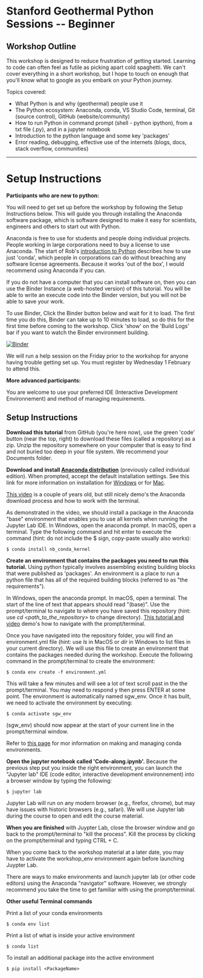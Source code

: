 # Stanford Geothermal Python Sessions -- Beginner

## Workshop Outline

This workshop is designed to reduce frustration of getting started. Learning to code can often feel as futile as picking apart cold spaghetti. We can't cover everything in a short workshop, but I hope to touch on enough that you'll know what to google as you embark on your Python journey. 

Topics covered:
- What Python is and why (geothermal) people use it
- The Python ecosystem: Anaconda, conda, VS Studio Code, terminal, Git (source control), GitHub (website/community)
- How to run Python in command prompt (shell - python ipython), from a txt file (.py), and in a jupyter notebook
- Introduction to the python language and some key 'packages'
- Error reading, debugging, effective use of the internets (blogs, docs, stack overflow, communities)

***
# Setup Instructions

__Participants who are new to python:__

You will need to get set up before the workshop by following the Setup Instructions below. This will guide you through installing the Anaconda software package, which is software designed to make it easy for scientists, engineers and others to start out with Python.

Anaconda is free to use for students and people doing individual projects. People working in large corporations need to buy a license to use Anaconda. The start of Rob's [introduction to Python](https://www.youtube.com/watch?v=wF9ZlPOCwIc&t=193s) describes how to use just 'conda', which people in corporations can do without breaching any software license agreements. Because it works 'out of the box', I would recommend using Anaconda if you can. 

If you do not have a computer that you can install software on, then you can use the Binder Instance (a web-hosted version) of this tutorial. You will be able to write an execute code into the Binder version, but you will not be able to save your work.  
    
To use Binder, Click the Binder button below and wait for it to load. The first time you do this, Binder can take up to 10 minutes to load, so do this for the first time before coming to the workshop. Click 'show' on the 'Build Logs' bar if you want to watch the Binder environment building. 

[![Binder](https://mybinder.org/badge_logo.svg)](https://mybinder.org/v2/gh/ICWallis/Stanford-Geothermal-Python-Sessions--Beginner/main)

We will run a help session on the Friday prior to the workshop for anyone having trouble getting set up. You must register by Wednesday 1 February to attend this.

__More advanced participants:__

You are welcome to use your preferred IDE (Interactive Development Environnement) and method of managing requirements. 

## Setup Instructions

__Download this tutorial__ from GitHub (you're here now), use the green 'code' button (near the top, right) to download these files (called a repository) as a zip. Unzip the repository somewhere on your computer that is easy to find and not buried too deep in your file system. We recommend your Documents folder.

__Download and install [Anaconda distribution](https://www.anaconda.com/products/distribution)__ (previously called individual edition). When prompted, accept the default installation settings. See this link for more information on installation for [Windows](https://docs.anaconda.com/anaconda/install/windows/) or for [Mac](https://docs.anaconda.com/anaconda/install/mac-os/).

[This video](https://www.youtube.com/watch?v=FdatS_NKVrM) is a couple of years old, but still nicely demo's the Anaconda download process and how to work with the terminal. 

As demonstrated in the video, we should install a package in the Anaconda "base" environment that enables you to use all kernels when running the Jupyter Lab IDE. In Windows, open the anaconda prompt. In macOS, open a terminal. Type the following command and hit enter to execute the command (hint: do not include the $ sign, copy-paste usually also works): 

    $ conda install nb_conda_kernel

__Create an environment that contains the packages you need to run this tutorial.__ Using python typically involves assembling existing building blocks that were published as 'packages'. An environment is a place to run a python file that has all of the required building blocks (referred to as "the requirements").

In Windows, open the anaconda prompt. In macOS, open a terminal. The start of the line of text that appears should read "(base)". Use the prompt/terminal to navigate to where you have saved this repository (hint: use _cd \<path_to_the_repository\>_ to change directory). [This tutorial and video](https://medium.com/geekculture/basic-bash-commands-c54933183c89) demo's how to navigate with the prompt/terminal.
 
Once you have navigated into the repository folder, you will find an environment.yml file (hint: use _ls_ in MacOS or _dir_ in Windows to list files in your current directory). We will use this file to create an environment that contains the packages needed during the workshop. Execute the following command in the prompt/terminal to create the environment:
 
    $ conda env create -f environment.yml
 
This will take a few minutes and will see a lot of text scroll past in the the prompt/terminal. You may need to respond y then press ENTER at some point. The environment is automatically named sgw_env. Once it has built, we need to activate the environment by executing:
 
    $ conda activate sgw_env
 
\(sgw_env\) should now appear at the start of your current line in the prompt/terminal window.

Refer to [this page](https://conda.io/projects/conda/en/latest/user-guide/tasks/manage-environments.html) for mor information on making and managing conda environments. 

__Open the jupyter notebook called 'Code-along.ipynb'.__ Because the previous step put you inside the right environment, you can launch the "Jupyter lab" IDE (code editor, interactive development environnement) into a browser window by typing the following:

    $ jupyter lab
 
Jupyter Lab will run on any modern browser (e.g., firefox, chrome), but may have issues with historic browsers (e.g., safari). We will use Jupyter lab during the course to open and edit the course material.

__When you are finished__ with Juypter Lab, close the browser window and go back to the prompt/terminal to "kill the process". Kill the process by clicking on the prompt/terminal and typing CTRL + C.

When you come back to the workshop material at a later date, you may have to activate the workshop_env environment again before launching Juypter Lab.

There are ways to make environments and launch jupyter lab (or other code editors) using the Anaconda "navigator" software. However, we strongly recommend you take the time to get familiar with using the prompt/terminal. 
 
 
**Other useful Terminal commands**
 
Print a list of your conda environments
  
    $ conda env list
 
Print a list of what is inside your active environment
  
    $ conda list

To install an additional package into the active environment

    $ pip install <PackageName>


 

 
